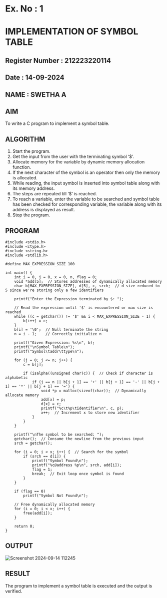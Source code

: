 # Ex. No : 1	
# IMPLEMENTATION OF SYMBOL TABLE 
## Register Number : 212223220114
## Date : 14-09-2024
## NAME : SWETHA A
## AIM   
To write a C program to implement a symbol table.

## ALGORITHM
1.	Start the program.
2.	Get the input from the user with the terminating symbol ‘$’.
3.	Allocate memory for the variable by dynamic memory allocation function.
4.	If the next character of the symbol is an operator then only the memory is allocated.
5.	While reading, the input symbol is inserted into symbol table along with its memory address.
6.	The steps are repeated till ‘$’ is reached.
7.	To reach a variable, enter the variable to be searched and symbol table has been checked for corresponding variable, the variable along with its address is displayed as result.
8.	Stop the program. 

## PROGRAM
```
#include <stdio.h> 
#include <ctype.h> 
#include <string.h>
#include <stdlib.h>

#define MAX_EXPRESSION_SIZE 100

int main() {
    int i = 0, j = 0, x = 0, n, flag = 0;
    void *add[5];  // Stores addresses of dynamically allocated memory
    char b[MAX_EXPRESSION_SIZE], d[5], c, srch;  // d size reduced to 5 since we're storing only a few identifiers

    printf("Enter the Expression terminated by $: ");
    
    // Read the expression until '$' is encountered or max size is reached
    while ((c = getchar()) != '$' && i < MAX_EXPRESSION_SIZE - 1) { 
        b[i++] = c;
    }
    b[i] = '\0';  // Null terminate the string
    n = i - 1;    // Correctly initialize n

    printf("Given Expression: %s\n", b);
    printf("\nSymbol Table\n"); 
    printf("Symbol\taddr\ttype\n");

    for (j = 0; j <= n; j++) { 
        c = b[j];
        
        if (isalpha((unsigned char)c)) {  // Check if character is alphabetic
            if (j == n || b[j + 1] == '+' || b[j + 1] == '-' || b[j + 1] == '*' || b[j + 1] == '=') {
                void *p = malloc(sizeof(char));  // Dynamically allocate memory
                add[x] = p;
                d[x] = c; 
                printf("%c\t%p\tidentifier\n", c, p); 
                x++;  // Increment x to store new identifier
            }
        }
    }

    printf("\nThe symbol to be searched: ");
    getchar();  // Consume the newline from the previous input
    srch = getchar();

    for (i = 0; i < x; i++) {  // Search for the symbol
        if (srch == d[i]) {
            printf("Symbol Found\n"); 
            printf("%c@address %p\n", srch, add[i]);
            flag = 1;
            break;  // Exit loop once symbol is found
        }
    }

    if (flag == 0)
        printf("Symbol Not Found\n");

    // Free dynamically allocated memory
    for (i = 0; i < x; i++) {
        free(add[i]);
    }

    return 0;
}
```
## OUTPUT 

![Screenshot 2024-09-14 112245](https://github.com/user-attachments/assets/2c67c1ca-677f-419e-a34a-2d76ed722dd5)



## RESULT
The program to implement a symbol table is executed and the output is verified.
